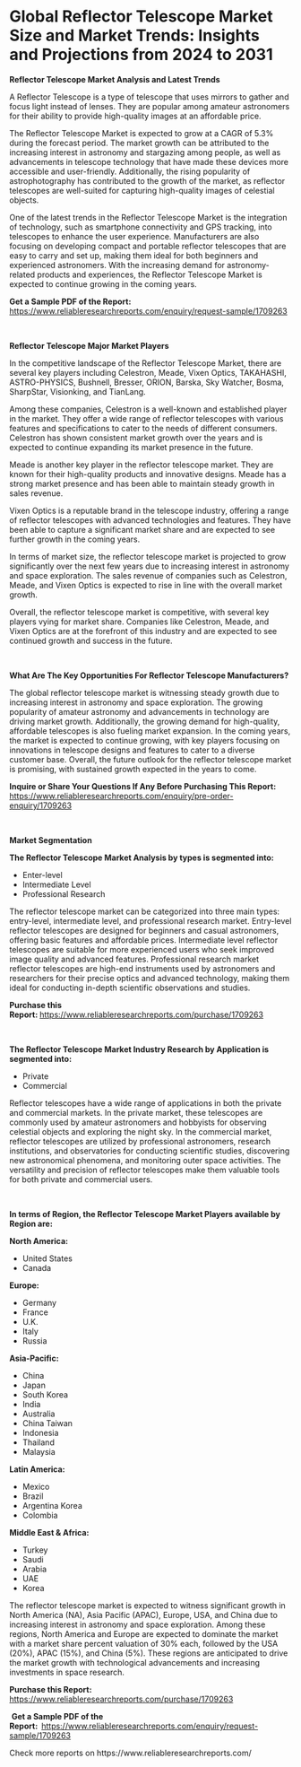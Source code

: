 <p><h1>Global Reflector Telescope Market Size and Market Trends: Insights and Projections from 2024 to 2031</h1></p><p><strong>Reflector Telescope Market Analysis and Latest Trends</strong></p>
<p><p>A Reflector Telescope is a type of telescope that uses mirrors to gather and focus light instead of lenses. They are popular among amateur astronomers for their ability to provide high-quality images at an affordable price.</p><p>The Reflector Telescope Market is expected to grow at a CAGR of 5.3% during the forecast period. The market growth can be attributed to the increasing interest in astronomy and stargazing among people, as well as advancements in telescope technology that have made these devices more accessible and user-friendly. Additionally, the rising popularity of astrophotography has contributed to the growth of the market, as reflector telescopes are well-suited for capturing high-quality images of celestial objects.</p><p>One of the latest trends in the Reflector Telescope Market is the integration of technology, such as smartphone connectivity and GPS tracking, into telescopes to enhance the user experience. Manufacturers are also focusing on developing compact and portable reflector telescopes that are easy to carry and set up, making them ideal for both beginners and experienced astronomers. With the increasing demand for astronomy-related products and experiences, the Reflector Telescope Market is expected to continue growing in the coming years.</p></p>
<p><strong>Get a Sample PDF of the Report:&nbsp;</strong> <a href="https://www.reliableresearchreports.com/enquiry/request-sample/1709263">https://www.reliableresearchreports.com/enquiry/request-sample/1709263</a></p>
<p>&nbsp;</p>
<p><strong>Reflector Telescope Major Market Players</strong></p>
<p><p>In the competitive landscape of the Reflector Telescope Market, there are several key players including Celestron, Meade, Vixen Optics, TAKAHASHI, ASTRO-PHYSICS, Bushnell, Bresser, ORION, Barska, Sky Watcher, Bosma, SharpStar, Visionking, and TianLang. </p><p>Among these companies, Celestron is a well-known and established player in the market. They offer a wide range of reflector telescopes with various features and specifications to cater to the needs of different consumers. Celestron has shown consistent market growth over the years and is expected to continue expanding its market presence in the future. </p><p>Meade is another key player in the reflector telescope market. They are known for their high-quality products and innovative designs. Meade has a strong market presence and has been able to maintain steady growth in sales revenue. </p><p>Vixen Optics is a reputable brand in the telescope industry, offering a range of reflector telescopes with advanced technologies and features. They have been able to capture a significant market share and are expected to see further growth in the coming years.</p><p>In terms of market size, the reflector telescope market is projected to grow significantly over the next few years due to increasing interest in astronomy and space exploration. The sales revenue of companies such as Celestron, Meade, and Vixen Optics is expected to rise in line with the overall market growth. </p><p>Overall, the reflector telescope market is competitive, with several key players vying for market share. Companies like Celestron, Meade, and Vixen Optics are at the forefront of this industry and are expected to see continued growth and success in the future.</p></p>
<p>&nbsp;</p>
<p><strong>What Are The Key Opportunities For Reflector Telescope Manufacturers?</strong></p>
<p><p>The global reflector telescope market is witnessing steady growth due to increasing interest in astronomy and space exploration. The growing popularity of amateur astronomy and advancements in technology are driving market growth. Additionally, the growing demand for high-quality, affordable telescopes is also fueling market expansion. In the coming years, the market is expected to continue growing, with key players focusing on innovations in telescope designs and features to cater to a diverse customer base. Overall, the future outlook for the reflector telescope market is promising, with sustained growth expected in the years to come.</p></p>
<p><strong>Inquire or Share Your Questions If Any Before Purchasing This Report:</strong> <a href="https://www.reliableresearchreports.com/enquiry/pre-order-enquiry/1709263">https://www.reliableresearchreports.com/enquiry/pre-order-enquiry/1709263</a></p>
<p>&nbsp;</p>
<p><strong>Market Segmentation</strong></p>
<p><strong>The Reflector Telescope Market Analysis by types is segmented into:</strong></p>
<p><ul><li>Enter-level</li><li>Intermediate Level</li><li>Professional Research</li></ul></p>
<p><p>The reflector telescope market can be categorized into three main types: entry-level, intermediate level, and professional research market. Entry-level reflector telescopes are designed for beginners and casual astronomers, offering basic features and affordable prices. Intermediate level reflector telescopes are suitable for more experienced users who seek improved image quality and advanced features. Professional research market reflector telescopes are high-end instruments used by astronomers and researchers for their precise optics and advanced technology, making them ideal for conducting in-depth scientific observations and studies.</p></p>
<p><strong>Purchase this Report:&nbsp;</strong><a href="https://www.reliableresearchreports.com/purchase/1709263">https://www.reliableresearchreports.com/purchase/1709263</a></p>
<p>&nbsp;</p>
<p><strong>The Reflector Telescope Market Industry Research by Application is segmented into:</strong></p>
<p><ul><li>Private</li><li>Commercial</li></ul></p>
<p><p>Reflector telescopes have a wide range of applications in both the private and commercial markets. In the private market, these telescopes are commonly used by amateur astronomers and hobbyists for observing celestial objects and exploring the night sky. In the commercial market, reflector telescopes are utilized by professional astronomers, research institutions, and observatories for conducting scientific studies, discovering new astronomical phenomena, and monitoring outer space activities. The versatility and precision of reflector telescopes make them valuable tools for both private and commercial users.</p></p>
<p>&nbsp;</p>
<p><strong>In terms of Region, the Reflector Telescope Market Players available by Region are:</strong></p>
<p>
    <p> <strong> North America: </strong>
        <ul>
            <li>United States</li>
            <li>Canada</li>
        </ul>
        </p> 
    <p> <strong> Europe: </strong>
        <ul>
            <li>Germany</li>
            <li>France</li>
            <li>U.K.</li>
            <li>Italy</li>
            <li>Russia</li>
        </ul>
        </p> 
    <p> <strong> Asia-Pacific: </strong>
        <ul>
            <li>China</li>
            <li>Japan</li>
            <li>South Korea</li>
            <li>India</li>
            <li>Australia</li>
            <li>China Taiwan</li>
            <li>Indonesia</li>
            <li>Thailand</li>
            <li>Malaysia</li>
        </ul>
        </p> 
    <p> <strong> Latin America: </strong>
        <ul>
            <li>Mexico</li>
            <li>Brazil</li>
            <li>Argentina Korea</li>
            <li>Colombia</li>
        </ul>
        </p> 
    <p> <strong> Middle East & Africa: </strong>
        <ul>
            <li>Turkey</li>
            <li>Saudi</li>
            <li>Arabia</li>
            <li>UAE</li>
            <li>Korea</li>
        </ul>
    </p>
    </p>
<p><p>The reflector telescope market is expected to witness significant growth in North America (NA), Asia Pacific (APAC), Europe, USA, and China due to increasing interest in astronomy and space exploration. Among these regions, North America and Europe are expected to dominate the market with a market share percent valuation of 30% each, followed by the USA (20%), APAC (15%), and China (5%). These regions are anticipated to drive the market growth with technological advancements and increasing investments in space research.</p></p>
<p><strong>Purchase this Report: </strong><a href="https://www.reliableresearchreports.com/purchase/1709263">https://www.reliableresearchreports.com/purchase/1709263</a></p>
<p>&nbsp;<strong>Get a Sample PDF of the Report:&nbsp;&nbsp;</strong><a href="https://www.reliableresearchreports.com/enquiry/request-sample/1709263">https://www.reliableresearchreports.com/enquiry/request-sample/1709263</a></p>
<p><strong></strong></p>
<p>Check more reports on https://www.reliableresearchreports.com/</p>